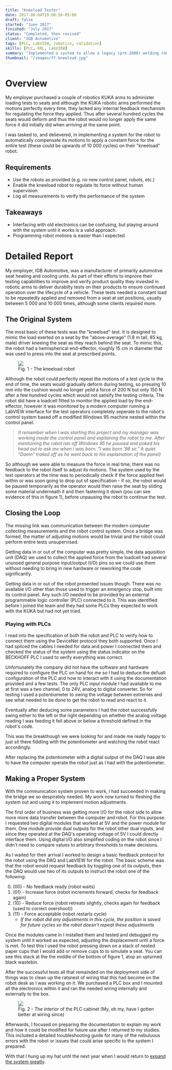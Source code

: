 ```yaml
---
title: "Kneeload Tester"
date: 2017-06-04T19:00:56-05:00
draft: false
started: "June 2017"
finished: "July 2017"
status: "Completed, then revised"
client: "IGB Automotive"
tags: [PLC, LabVIEW, robotics, validation]
skills: [PLC, KRL, LabVIEW]
summary: "Implemented a system to allow a legacy (pre-2000) welding robot to recieve force feedback from a modern computer."
thumbnail: "/images/ff-kneeload.jpg"
---
```


# Overview

My employer purchased a couple of robotics KUKA arms to administer loading tests to seats and although the 
KUKA robotic arms performed the motions perfectly every time, they lacked any internal feedback mechanism 
for regulating the force they applied. Thus after several hundred cycles the seats would deform and thus the 
robot would no longer apply the same force it did initially did when arriving at the same point. 

I was tasked to, and delievered, in implementing a system for the robot to automatically compensate its 
motions to apply a constant force for the entire test (these could be upwards of 10 000 cycles) on their 
"kneeload" robot.

## Requirements

- Use the robots as provided (e.g. no new control panel, robots, etc.)
- Enable the kneeload robot to regulate its force without human supervision
- Log all measurements to verify the performance of the system

## Takeaways

- Interfacing with old electronics can be confusing, but playing around with the system until it works is a 
valid approach.
- Programming robot motions is easier than I expected

# Detailed Report

My employer, IGB Automotive, was a manufacturer of primarily automotive seat heating and cooling units. As part 
of their efforts to improve their testing capabilities to improve and verify product quality they invested in 
robotic arms to deliver durabilty tests on their products to ensure continued operation over the lifecycle of 
a vehicle. These tests needed a constant load to be repeatedly applied and removed from a seat at set 
positions, usually between 5 000 and 10 000 times, although some clients required more.

## The Original System

The most basic of these tests was the "kneeload" test. It is designed to mimic the load exerted on a seat by 
the "above-average" (1.8 m tall, 85 kg, male) driver kneeing the seat as they reach behind the seat. To mimic 
this, the robot had a hemispherical end-effector, roughly 15 cm in diameter that was used to press into the 
seat at prescribed points.

<figure>
<img src="/images/ff-kneeload.jpg">
<figcaption>Fig. 1 - The kneeload robot</figcaption>
</figure>

Although the robot could perfectly repeat the motions of a test cycle to the end of time, the seats would 
gradually deform during testing, so pressing 10 mm into the cushion would no longer yeild a force of 200 N 
but only 150 N after a few hundred cycles which would not satisify the testing criteria. The robot did have 
a loadcell fitted to monitor the applied load by the end-effector, however it was monitored by a modern 
computer running a LabVIEW interface for the test operators completely seperate to the robot's control 
system based off a modified Windows 95 machine nested within the control panel. 

> *(I remember when I was starting this project and my manager was working inside the control panel and explaining* 
> *the robot to me. After mentioning the robot ran off Windows 95 he paused and poked his head out to ask me when* 
> *I was born. "I was born '98 sir." A quiet "Damn" trailed off as he went back to his explaination of the panel)*

So although we were able to measure the force in real time, there was no feedback to the robot itself to 
adjust its motions. The system used by the test operators at the time was to periodically check if the force 
applied feel within or was soon going to drop out of specification - if so, the robot would be paused 
temporarily as the operator would then raise the seat by sliding some material underneath it and then 
fastening it down (you can see evidence of this in figure 1), before unpausing the robot to continue the test.

## Closing the Loop

The missing link was communication between the modern computer collecting measurements and the robot 
control system. Once a bridge was formed, the matter of adjusting motions would be trivial and the robot 
could perform entire tests unsupervised.

Getting data in or out of the computer was pretty simple, the data aquisition unit (DAQ) we used to collect 
the applied force from the loadcell had several ununsed general purpose input/output (I/O) pins so we could 
use them without needing to bring in new hardware or reworking the code significantly.

Getting data in or out of the robot presented issues though. There was no available I/O other than those 
used to trigger an emergency stop, built into its control panel. Any such I/O needed to be provided by 
an external programmable logic controller (PLC) connected to it. This was identified before I joined the 
team and they had some PLCs they expected to work with the KUKA but had not yet tried.

### Playing with PLCs

I read into the specification of both the robot and PLC to verify how to connect them using the DeviceNet 
protocol they both supported. Once I had spliced the cables I needed for data and power I connected them 
and checked the status of the system using the status indicator on the BECKHOFF PLC I used to verify 
everything was correct.

Unfortunately the company did not have the software and hardware required to configure the PLC on hand 
for me so I had to deduce the defualt configuration of the PLC and how to interact with it using the 
documentation provided and a few tests. The only PLC input module I had available to me at first was a 
two channel, 0 to 24V, analog to digital converter. So for testing I used a potentiometer to swing the 
voltage between extremes and see what needed to be done to get the robot to read and react to it.

Eventually after deducing some parameters I had the robot successfully swing either to the left or the 
right depending on whether the analog voltage reading I was feeding it fell above or below a threshold 
defined in the robot's code. 

This was the breakthough we were looking for and made me really happy to just sit there fiddling with 
the potentiometer and watching the robot react accordingly.

After replacing the potentiometer with a digital output of the DAQ I was able to have the computer 
operate the robot just as I had with the potentiometer.

## Making a Proper System

With the communication system proven to work, I had succeeded in making the bridge we so despirately needed. 
My work now turned to fleshing the system out and using it to implement motion adjustments. 

The first order of business was getting more I/O for the robot side to allow more more data transfer 
between the computer and robot. For this purpose I requested two digital modules that worked at 5V and 
the power module for them. One module provide dual outputs for the robot other dual inputs, and since 
they operated at the DAQ's operating voltage of 5V I could directly interface them. Using digital 
I/O also simplified coding on the robot since I didn't need to compare values to arbitrary thresholds 
to make decisions.

As I waited for their arrival I worked to design a basic feedback protocol for the robot using the 
DAQ and LabVIEW for the robot. The basic scheme was that the robot would request feedback by toggling 
one of its outputs, then the DAQ would use two of its outputs to instruct the robot one of the following: 

0. (00) - No feedback ready (robot waits)
1. (01) - Increase force (robot increments forward, checks for feedback again)
2. (10) - Reduce force (robot retreats slightly, checks again for feedback (used to correct overshoot))
3. (11) - Force acceptable (robot restarts cycle)
   - *If the robot did any adjustments in this cycle, the position is saved for future cycles so the robot doesn't repeat these adjustments*

Once the modules came in I installed them and tested and debugged my system until it worked as expected, 
adjusting the displacement until a force is met. To test this I used the robot pressing down on a stack 
of nested paper cups that I would add or remove cups to to simulate a seat. You can see this stack at the 
the middle of the bottom of figure 1, atop an upturned black wastebin.

After the successful tests all that remainded on the deployment side of things was to clean up the 
ratsnest of wiring that this had become on the robot desk as I was working on it. We purchased a PLC box 
and I mounted all the electronics within it and ran the needed wiring internally and externally to the box.

<figure>
<img src="/images/kl-plc.jpg">
<figcaption>Fig. 2 - The interior of the PLC cabinet (My, oh my, have I gotten better at wiring since)</figcaption>
</figure>

Afterwards, I focused on preparing the documentation to explain my work and how it could be modified for 
future use after I returned to my studies. This included a detailed troubleshooting guide for many of 
the nebuluous errors with the robot or issues that could arise specific to the system I prepared.

With that I hung up my hat until the next year when I would return to [expand the system greatly](/projects/work/force-feedback).

